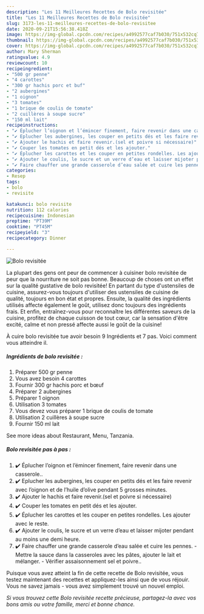 ```yaml
---
description: "Les 11 Meilleures Recettes de Bolo revisitée"
title: "Les 11 Meilleures Recettes de Bolo revisitée"
slug: 3173-les-11-meilleures-recettes-de-bolo-revisitee
date: 2020-09-21T15:56:38.418Z
image: https://img-global.cpcdn.com/recipes/a4992577caf7b030/751x532cq70/bolo-revisitee-photo-principale-de-la-recette.jpg
thumbnail: https://img-global.cpcdn.com/recipes/a4992577caf7b030/751x532cq70/bolo-revisitee-photo-principale-de-la-recette.jpg
cover: https://img-global.cpcdn.com/recipes/a4992577caf7b030/751x532cq70/bolo-revisitee-photo-principale-de-la-recette.jpg
author: Mary Sherman
ratingvalue: 4.9
reviewcount: 10
recipeingredient:
- "500 gr penne"
- "4 carottes"
- "300 gr hachis porc et buf"
- "2 aubergines"
- "1 oignon"
- "3 tomates"
- "1 brique de coulis de tomate"
- "2 cuillères à soupe sucre"
- "150 ml lait"
recipeinstructions:
- "✔️ Éplucher l’oignon et l’émincer finement, faire revenir dans une casserole.."
- "✔️ Eplucher les aubergines, les couper en petits dés et les faire revenir avec l’oignon et de l’huile d’olive pendant 5 grosses minutes."
- "✔️ Ajouter le hachis et faire revenir.(sel et poivre si nécessaire)"
- "✔️ Couper les tomates en petit dés et les ajouter."
- "✔️ Éplucher les carottes et les couper en petites rondelles. Les ajouter avec le reste."
- "✔️ Ajouter le coulis, le sucre et un verre d’eau et laisser mijoter pendant au moins une demi heure."
- "✔️ Faire chauffer une grande casserole d’eau salée et cuire les pennes.  Mettre la sauce dans la casseroles avec les pâtes, ajouter le lait et mélanger. Vérifier assaisonnement sel et poivre.."
categories:
- Resep
tags:
- bolo
- revisite

katakunci: bolo revisite 
nutrition: 112 calories
recipecuisine: Indonesian
preptime: "PT39M"
cooktime: "PT45M"
recipeyield: "3"
recipecategory: Dinner

---
```



![Bolo revisitée](https://img-global.cpcdn.com/recipes/a4992577caf7b030/751x532cq70/bolo-revisitee-photo-principale-de-la-recette.jpg)

La plupart des gens ont peur de commencer à cuisiner bolo revisitée de peur que la nourriture ne soit pas bonne. Beaucoup de choses ont un effet sur la qualité gustative de bolo revisitée! En partant du type d'ustensiles de cuisine, assurez-vous toujours d'utiliser des ustensiles de cuisine de qualité, toujours en bon état et propres. Ensuite, la qualité des ingrédients utilisés affecte également le goût, utilisez donc toujours des ingrédients frais. Et enfin, entraînez-vous pour reconnaître les différentes saveurs de la cuisine, profitez de chaque cuisson de tout cœur, car la sensation d'être excité, calme et non pressé affecte aussi le goût de la cuisine!

<!--inarticleads1-->

À cuire bolo revisitée tue avoir besoin 9 Ingrédients et 7 pas. Voici comment vous atteindre il.

##### Ingrédients de bolo revisitée :

1. Préparer 500 gr penne
1. Vous avez besoin 4 carottes
1. Fournir 300 gr hachis porc et bœuf
1. Préparer 2 aubergines
1. Préparer 1 oignon
1. Utilisation 3 tomates
1. Vous devez vous préparer 1 brique de coulis de tomate
1. Utilisation 2 cuillères à soupe sucre
1. Fournir 150 ml lait


See more ideas about Restaurant, Menu, Tanzania. 

<!--inarticleads2-->

##### Bolo revisitée pas à pas :

1. ✔️ Éplucher l’oignon et l’émincer finement, faire revenir dans une casserole..
1. ✔️ Eplucher les aubergines, les couper en petits dés et les faire revenir avec l’oignon et de l’huile d’olive pendant 5 grosses minutes.
1. ✔️ Ajouter le hachis et faire revenir.(sel et poivre si nécessaire)
1. ✔️ Couper les tomates en petit dés et les ajouter.
1. ✔️ Éplucher les carottes et les couper en petites rondelles. Les ajouter avec le reste.
1. ✔️ Ajouter le coulis, le sucre et un verre d’eau et laisser mijoter pendant au moins une demi heure.
1. ✔️ Faire chauffer une grande casserole d’eau salée et cuire les pennes.  - Mettre la sauce dans la casseroles avec les pâtes, ajouter le lait et mélanger. - Vérifier assaisonnement sel et poivre..




<!--inarticleads1-->

<p>
Puisque vous avez atteint la fin de cette recette de Bolo revisitée, vous testez maintenant des recettes et appliquez-les ainsi que de vous réjouir. Vous ne savez jamais - vous avez simplement trouvé un nouvel emploi.
</p>

<p>
<i>Si vous trouvez cette Bolo revisitée recette précieuse, partagez-la avec vos bons amis ou votre famille, merci et bonne chance.</i>
</p>
